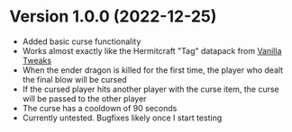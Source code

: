 # Version 1.0.0 (2022-12-25)
* Added basic curse functionality
* Works almost exactly like the Hermitcraft "Tag" datapack from [Vanilla Tweaks](https://vanillatweaks.net/picker/datapacks/)
* When the ender dragon is killed for the first time, the player who dealt the final blow will be cursed
* If the cursed player hits another player with the curse item, the curse will be passed to the other player
* The curse has a cooldown of 90 seconds
* Currently untested. Bugfixes likely once I start testing